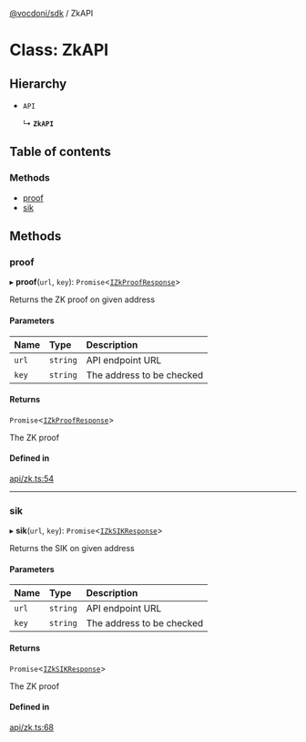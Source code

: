 [@vocdoni/sdk](/sdk) / ZkAPI

# Class: ZkAPI

## Hierarchy

- `API`

  ↳ **`ZkAPI`**

## Table of contents

### Methods

- [proof](ZkAPI#proof)
- [sik](ZkAPI#sik)

## Methods

### proof

▸ **proof**(`url`, `key`): `Promise`\<[`IZkProofResponse`](../interfaces/IZkProofResponse)\>

Returns the ZK proof on given address

#### Parameters

| Name | Type | Description |
| :------ | :------ | :------ |
| `url` | `string` | API endpoint URL |
| `key` | `string` | The address to be checked |

#### Returns

`Promise`\<[`IZkProofResponse`](../interfaces/IZkProofResponse)\>

The ZK proof

#### Defined in

[api/zk.ts:54](https://github.com/vocdoni/vocdoni-sdk/blob/c61694d51d7ca609cdc86440f23c7a75ea39ea5b/src/api/zk.ts#L54)

___

### sik

▸ **sik**(`url`, `key`): `Promise`\<[`IZkSIKResponse`](../interfaces/IZkSIKResponse)\>

Returns the SIK on given address

#### Parameters

| Name | Type | Description |
| :------ | :------ | :------ |
| `url` | `string` | API endpoint URL |
| `key` | `string` | The address to be checked |

#### Returns

`Promise`\<[`IZkSIKResponse`](../interfaces/IZkSIKResponse)\>

The ZK proof

#### Defined in

[api/zk.ts:68](https://github.com/vocdoni/vocdoni-sdk/blob/c61694d51d7ca609cdc86440f23c7a75ea39ea5b/src/api/zk.ts#L68)
